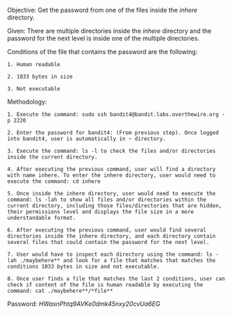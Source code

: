 Objective: Get the password from one of the files inside the *inhere* directory.

Given: There are multiple directories inside the *inhere* directory and the password for the next level is inside one of the multiple directories.

Conditions of the file that contains the password are the following:

    1. Human readable

    2. 1033 bytes in size

    3. Not executable

Methodology:

    1. Execute the command: sudo ssh bandit4@bandit.labs.overthewire.org -p 2220

    2. Enter the password for bandit4: (From previous step). Once logged into bandit4, user is automatically in ~ directory.

    3. Execute the command: ls -l to check the files and/or directories inside the current directory.

    4. After executing the previous command, user will find a directory with name inhere. To enter the inhere directory, user would need to execute the command: cd inhere

    5. Once inside the inhere directory, user would need to execute the command: ls -lah to show all files and/or directories within the current directory, including those files/directories that are hidden, their permissions level and displays the file size in a more understandable format.

    6. After executing the previous command, user would find several directories inside the inhere directory, and each directory contain several files that could contain the password for the next level.

    7. User would have to inspect each directory using the command: ls -lah ./maybehere** and look for a file that matches that matches the conditions 1033 bytes in size and not executable.

    8. Once user finds a file that matches the last 2 conditions, user can check if content of the file is human readable by executing the command: cat ./maybehere**/*file**


Password: *HWasnPhtq9AVKe0dmk45nxy20cvUa6EG*